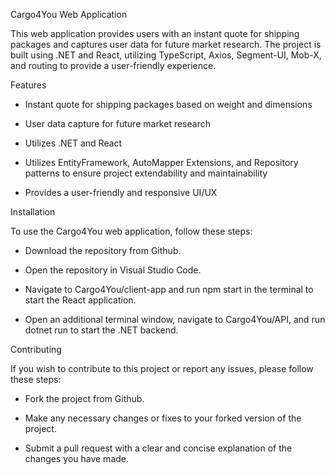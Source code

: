 Cargo4You Web Application

This web application provides users with an instant quote for shipping packages and captures user data for future market research. The project is built using .NET and React, utilizing TypeScript, Axios, Segment-UI, Mob-X, and routing to provide a user-friendly experience.

Features

- Instant quote for shipping packages based on weight and dimensions

- User data capture for future market research

- Utilizes .NET and React

- Utilizes EntityFramework, AutoMapper Extensions, and Repository patterns to ensure project extendability and maintainability

- Provides a user-friendly and responsive UI/UX

Installation

To use the Cargo4You web application, follow these steps:

- Download the repository from Github.

- Open the repository in Visual Studio Code.

- Navigate to Cargo4You/client-app and run npm start in the terminal to start the React application.

- Open an additional terminal window, navigate to Cargo4You/API, and run dotnet run to start the .NET backend.

Contributing

If you wish to contribute to this project or report any issues, please follow these steps:

- Fork the project from Github.

- Make any necessary changes or fixes to your forked version of the project.

- Submit a pull request with a clear and concise explanation of the changes you have made.
